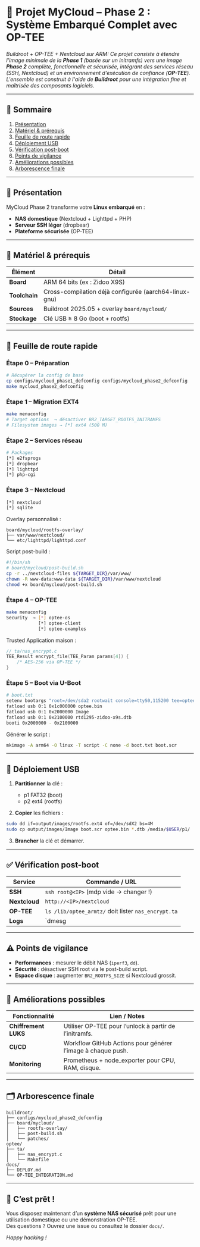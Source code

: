 # 🚀 Projet MyCloud – Phase 2 : Système Embarqué Complet avec OP-TEE  
*Buildroot + OP-TEE + Nextcloud sur ARM: Ce projet consiste à étendre l'image minimale de la **Phase 1** (basée sur un initramfs) vers une image **Phase 2** complète, fonctionnelle et sécurisée, intégrant des services réseau (SSH, Nextcloud) et un environnement d'exécution de confiance (**OP-TEE**). L'ensemble est construit à l'aide de **Buildroot** pour une intégration fine et maîtrisée des composants logiciels.*

---

## 📌 Sommaire
1. [Présentation](#-présentation)  
2. [Matériel & prérequis](#-matériel--prérequis)  
3. [Feuille de route rapide](#-feuille-de-route-rapide)  
4. [Déploiement USB](#-déploiement-usb)  
5. [Vérification post-boot](#-vérification-post-boot)  
6. [Points de vigilance](#-points-de-vigilance)  
7. [Améliorations possibles](#-améliorations-possibles)  
8. [Arborescence finale](#-arborescence-finale)

---

## 🧭 Présentation
MyCloud Phase 2 transforme votre **Linux embarqué** en :
- **NAS domestique** (Nextcloud + Lighttpd + PHP)  
- **Serveur SSH léger** (dropbear)  
- **Plateforme sécurisée** (OP-TEE)  

---

## 🧰 Matériel & prérequis
| Élément | Détail |
|---------|--------|
| **Board** | ARM 64 bits (ex : Zidoo X9S) |
| **Toolchain** | Cross-compilation déjà configurée (aarch64-linux-gnu) |
| **Sources** | Buildroot 2025.05 + overlay `board/mycloud/` |
| **Stockage** | Clé USB ≥ 8 Go (boot + rootfs) |

---

## 🚀 Feuille de route rapide

### Étape 0 – Préparation
```bash
# Récupérer la config de base
cp configs/mycloud_phase1_defconfig configs/mycloud_phase2_defconfig
make mycloud_phase2_defconfig
```

### Étape 1 – Migration EXT4
```bash
make menuconfig
# Target options  → désactiver BR2_TARGET_ROOTFS_INITRAMFS
# Filesystem images → [*] ext4 (500 M)
```

### Étape 2 – Services réseau
```bash
# Packages
[*] e2fsprogs
[*] dropbear
[*] lighttpd
[*] php-cgi
```

### Étape 3 – Nextcloud
```bash
[*] nextcloud
[*] sqlite
```
Overlay personnalisé :
```
board/mycloud/rootfs-overlay/
├── var/www/nextcloud/
└── etc/lighttpd/lighttpd.conf
```
Script post-build :
```bash
#!/bin/sh
# board/mycloud/post-build.sh
cp -r ../nextcloud-files ${TARGET_DIR}/var/www/
chown -R www-data:www-data ${TARGET_DIR}/var/www/nextcloud
chmod +x board/mycloud/post-build.sh
```

### Étape 4 – OP-TEE
```bash
make menuconfig
Security  → [*] optee-os
            [*] optee-client
            [*] optee-examples
```
Trusted Application maison :
```c
// ta/nas_encrypt.c
TEE_Result encrypt_file(TEE_Param params[4]) {
    /* AES-256 via OP-TEE */
}
```

### Étape 5 – Boot via U-Boot
```bash
# boot.txt
setenv bootargs "root=/dev/sda2 rootwait console=ttyS0,115200 tee=optee"
fatload usb 0:1 0x1c000000 optee.bin
fatload usb 0:1 0x2000000 Image
fatload usb 0:1 0x2100000 rtd1295-zidoo-x9s.dtb
booti 0x2000000 - 0x2100000
```
Générer le script :
```bash
mkimage -A arm64 -O linux -T script -C none -d boot.txt boot.scr
```

---

## 📀 Déploiement USB
1. **Partitionner** la clé :  
   - p1 FAT32 (boot)  
   - p2 ext4 (rootfs)  

2. **Copier** les fichiers :
```bash
sudo dd if=output/images/rootfs.ext4 of=/dev/sdX2 bs=4M
sudo cp output/images/Image boot.scr optee.bin *.dtb /media/$USER/p1/
```

3. **Brancher** la clé et démarrer.

---

## ✅ Vérification post-boot

| Service | Commande / URL |
|---------|----------------|
| **SSH** | `ssh root@<IP>` (mdp vide → changer !) |
| **Nextcloud** | `http://<IP>/nextcloud` |
| **OP-TEE** | `ls /lib/optee_armtz/` doit lister `nas_encrypt.ta` |
| **Logs** | `dmesg | grep optee` et `journalctl -u tee-supplicant` |

---

## ⚠️ Points de vigilance
- **Performances** : mesurer le débit NAS (`iperf3`, `dd`).  
- **Sécurité** : désactiver SSH root via le post-build script.  
- **Espace disque** : augmenter `BR2_ROOTFS_SIZE` si Nextcloud grossit.  

---

## 🔮 Améliorations possibles
| Fonctionnalité | Lien / Notes |
|----------------|--------------|
| **Chiffrement LUKS** | Utiliser OP-TEE pour l’unlock à partir de l’initramfs. |
| **CI/CD** | Workflow GitHub Actions pour générer l’image à chaque push. |
| **Monitoring** | Prometheus + node_exporter pour CPU, RAM, disque. |

---

## 🗂️ Arborescence finale
```
buildroot/
├── configs/mycloud_phase2_defconfig
├── board/mycloud/
│   ├── rootfs-overlay/
│   ├── post-build.sh
│   └── patches/
optee/
├── ta/
│   ├── nas_encrypt.c
│   └── Makefile
docs/
├── DEPLOY.md
└── OP-TEE_INTEGRATION.md
```

---

## 🎉 C’est prêt !
Vous disposez maintenant d’un **système NAS sécurisé** prêt pour une utilisation domestique ou une démonstration OP-TEE.  
Des questions ? Ouvrez une issue ou consultez le dossier `docs/`.

*Happy hacking !*

